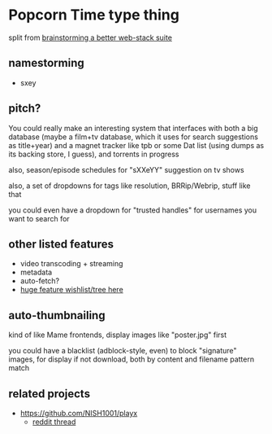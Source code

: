 # Popcorn Time type thing

split from [brainstorming a better web-stack suite](a6b94843-8569-4a45-a25d-ae69a2d9fc22.md)

## namestorming

- sxey

## pitch?

You could really make an interesting system that interfaces with both a big database (maybe a film+tv database, which it uses for search suggestions as title+year) and a magnet tracker like tpb or some Dat list (using dumps as its backing store, I guess), and torrents in progress

also, season/episode schedules for "sXXeYY" suggestion on tv shows

also, a set of dropdowns for tags like resolution, BRRip/Webrip, stuff like that

you could even have a dropdown for "trusted handles" for usernames you want to search for

## other listed features

- video transcoding + streaming
- metadata
- auto-fetch?
- [huge feature wishlist/tree here](653c597b-433e-45ac-a01c-8f0dba1b6678.md)

## auto-thumbnailing

kind of like Mame frontends, display images like "poster.jpg" first

you could have a blacklist (adblock-style, even) to block "signature" images, for display if not download, both by content and filename pattern match

## related projects

- https://github.com/NISH1001/playx
  - [reddit thread](https://www.reddit.com/r/opensource/comments/gp3bnm/playx_play_any_songplaylistanything_right_from/)
